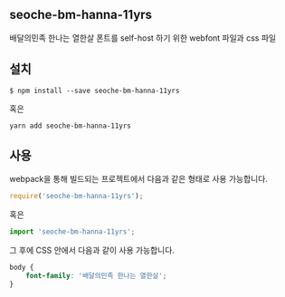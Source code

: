 
seoche-bm-hanna-11yrs
---------------------

배달의민족 한나는 열한살 폰트를 self-host 하기 위한 webfont 파일과 css 파일

설치
----

```
$ npm install --save seoche-bm-hanna-11yrs
```

혹은

```
yarn add seoche-bm-hanna-11yrs
```

사용
----

webpack을 통해 빌드되는 프로젝트에서 다음과 같은 형태로 사용 가능합니다.

```js
require('seoche-bm-hanna-11yrs');
```

혹은

```js
import 'seoche-bm-hanna-11yrs';
```

그 후에 CSS 안에서 다음과 같이 사용 가능합니다.

```css
body {
    font-family: '배달의민족 한나는 열한살';
}
```
